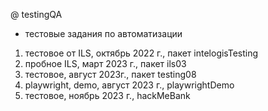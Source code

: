 ﻿@ testingQA

- тестовые задания по автоматизации
1. тестовое от ILS, октябрь 2022 г., пакет intelogisTesting
2. пробное ILS, март 2023 г., пакет ils03
3. тестовое, август 2023г., пакет testing08
4. playwright, demo, август 2023 г., playwrightDemo
5. тестовое, ноябрь 2023 г., hackMeBank
